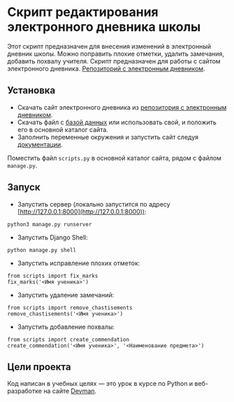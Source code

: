 # Скрипт редактирования электронного дневника школы

Этот скрипт предназначен для внесения изменений в электронный дневник школы. Можно поправить плохие отметки, удалить замечания, добавить похвалу учителя. Скрипт предназначен для работы с сайтом электронного дневника. [Репозиторий с электронным дневником](https://github.com/devmanorg/e-diary/tree/master).

## Установка

- Скачать сайт электронного дневника из [репозитория с электронным дневником](https://github.com/devmanorg/e-diary/tree/master).
- Скачать файл с [базой данных](https://dvmn.org/filer/canonical/1562234129/166/) или использовать свой, и положить его в основной каталог сайта.
- Заполнить переменные окружения и запустить сайт следуя [документации](https://github.com/devmanorg/e-diary/tree/master#запуск).

Поместить файл `scripts.py` в основной каталог сайта, рядом с файлом `manage.py`.

## Запуск

- Запустить сервер (локально запустится по адресу [http://127.0.0.1:8000](http://127.0.0.1:8000)):
```
python3 manage.py runserver
```

- Запустить Django Shell:
```
python manage.py shell
```

- Запустить исправление плохих отметок:
```
from scripts import fix_marks
fix_marks('<Имя ученика>')
```

- Запустить удаление замечаний:
```
from scripts import remove_chastisements
remove_chastisements('<Имя ученика>')
```

- Запустить добавление похвалы:
```
from scripts import create_commendation
create_commendation('<Имя ученика>', '<Наименование предмета>')
```

## Цели проекта

Код написан в учебных целях — это урок в курсе по Python и веб-разработке на сайте [Devman](https://dvmn.org).
